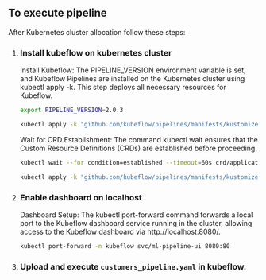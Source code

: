 ## To execute pipeline
After Kubernetes cluster allocation follow these steps:
1. ### Install kubeflow on kubernetes cluster
    Install Kubeflow: The PIPELINE_VERSION environment variable is set, and Kubeflow Pipelines are installed on the Kubernetes cluster using kubectl apply -k. This step deploys all necessary resources for Kubeflow.

    ```bash
    export PIPELINE_VERSION=2.0.3
    ```

    ```bash
    kubectl apply -k "github.com/kubeflow/pipelines/manifests/kustomize/cluster-scoped-resources?ref=$PIPELINE_VERSION"
    ```

    Wait for CRD Establishment: The command kubectl wait ensures that the Custom Resource Definitions (CRDs) are established before proceeding.

    ```bash
    kubectl wait --for condition=established --timeout=60s crd/applications.app.k8s.io
    ```

    ```bash
    kubectl apply -k "github.com/kubeflow/pipelines/manifests/kustomize/env/platform-agnostic-pns?ref=$PIPELINE_VERSION"
    ```

3. ### Enable dashboard on localhost

    Dashboard Setup: The kubectl port-forward command forwards a local port to the Kubeflow dashboard service running in the cluster, allowing access to the Kubeflow dashboard via http://localhost:8080/.

    ```bash
    kubectl port-forward -n kubeflow svc/ml-pipeline-ui 8080:80
    ```

4. ### Upload and execute `customers_pipeline.yaml` in kubeflow.